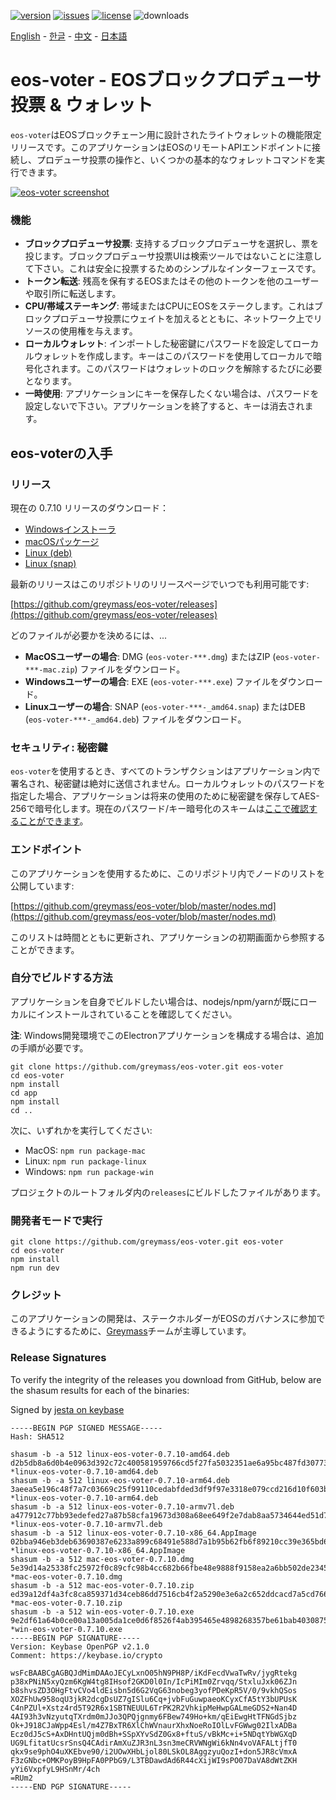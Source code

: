 [![version](https://img.shields.io/github/release/greymass/eos-voter/all.svg)](https://github.com/greymass/eos-voter/releases)
[![issues](https://img.shields.io/github/issues/greymass/eos-voter.svg)](https://github.com/greymass/eos-voter/issues)
[![license](https://img.shields.io/badge/license-MIT-blue.svg)](https://raw.githubusercontent.com/greymass/eos-voter/master/LICENSE)
![downloads](https://img.shields.io/github/downloads/greymass/eos-voter/total.svg)

[English](https://github.com/greymass/eos-voter/blob/master/README.md) - [한글](https://github.com/greymass/eos-voter/blob/master/README.kr.md) - [中文](https://github.com/greymass/eos-voter/blob/master/README.zh.md) - [日本語](https://github.com/greymass/eos-voter/blob/master/README.ja.md)

# eos-voter - EOSブロックプロデューサ投票 & ウォレット

`eos-voter`はEOSブロックチェーン用に設計されたライトウォレットの機能限定リリースです。このアプリケーションはEOSのリモートAPIエンドポイントに接続し、プロデューサ投票の操作と、いくつかの基本的なウォレットコマンドを実行できます。

[![eos-voter screenshot](https://raw.githubusercontent.com/greymass/eos-voter/master/eos-voter.png)](https://raw.githubusercontent.com/greymass/eos-voter/master/eos-voter.png)

### 機能

- **ブロックプロデューサ投票**: 支持するブロックプロデューサを選択し、票を投じます。ブロックプロデューサ投票UIは検索ツールではないことに注意して下さい。これは安全に投票するためのシンプルなインターフェースです。
- **トークン転送**: 残高を保有するEOSまたはその他のトークンを他のユーザーや取引所に転送します。
- **CPU/帯域ステーキング**: 帯域またはCPUにEOSをステークします。これはブロックプロデューサ投票にウェイトを加えるとともに、ネットワーク上でリソースの使用権を与えます。
- **ローカルウォレット**: インポートした秘密鍵にパスワードを設定してローカルウォレットを作成します。キーはこのパスワードを使用してローカルで暗号化されます。このパスワードはウォレットのロックを解除するたびに必要となります。
- **一時使用**: アプリケーションにキーを保存したくない場合は、パスワードを設定しないで下さい。アプリケーションを終了すると、キーは消去されます。

## eos-voterの入手

### リリース

現在の 0.7.10 リリースのダウンロード：

- [Windowsインストーラ](https://github.com/greymass/eos-voter/releases/download/v0.7.10/win-eos-voter-0.7.10.exe)
- [macOSパッケージ](https://github.com/greymass/eos-voter/releases/download/v0.7.10/mac-eos-voter-0.7.10.dmg)
- [Linux (deb)](https://github.com/greymass/eos-voter/releases/download/v0.7.10/linux-eos-voter-0.7.10-amd64.deb)
- [Linux (snap)](https://github.com/greymass/eos-voter/releases/download/v0.7.10/linux-eos-voter-0.7.10-amd64.snap)

最新のリリースはこのリポジトリのリリースページでいつでも利用可能です:

[https://github.com/greymass/eos-voter/releases](https://github.com/greymass/eos-voter/releases)

どのファイルが必要かを決めるには、...

- **MacOSユーザーの場合**: DMG (`eos-voter-***.dmg`) またはZIP (`eos-voter-***-mac.zip`) ファイルをダウンロード。
- **Windowsユーザーの場合**: EXE (`eos-voter-***.exe`) ファイルをダウンロード。
- **Linuxユーザーの場合**: SNAP (`eos-voter-***-_amd64.snap`) またはDEB (`eos-voter-***-_amd64.deb`) ファイルをダウンロード。

### セキュリティ: 秘密鍵

`eos-voter`を使用するとき、すべてのトランザクションはアプリケーション内で署名され、秘密鍵は絶対に送信されません。ローカルウォレットのパスワードを指定した場合、アプリケーションは将来の使用のために秘密鍵を保存してAES-256で暗号化します。現在のパスワード/キー暗号化のスキームは[ここで確認することができます](https://github.com/aaroncox/eos-voter/blob/master/app/shared/actions/wallet.js#L71-L86)。

### エンドポイント

このアプリケーションを使用するために、このリポジトリ内でノードのリストを公開しています:

[https://github.com/greymass/eos-voter/blob/master/nodes.md](https://github.com/greymass/eos-voter/blob/master/nodes.md)

このリストは時間とともに更新され、アプリケーションの初期画面から参照することができます。

### 自分でビルドする方法

アプリケーションを自身でビルドしたい場合は、nodejs/npm/yarnが既にローカルにインストールされていることを確認してください。

**注**: Windows開発環境でこのElectronアプリケーションを構成する場合は、追加の手順が必要です。

```
git clone https://github.com/greymass/eos-voter.git eos-voter
cd eos-voter
npm install
cd app
npm install
cd ..
```

次に、いずれかを実行してください:

- MacOS: `npm run package-mac`
- Linux: `npm run package-linux`
- Windows: `npm run package-win`

プロジェクトのルートフォルダ内の`releases`にビルドしたファイルがあります。

### 開発者モードで実行

```
git clone https://github.com/greymass/eos-voter.git eos-voter
cd eos-voter
npm install
npm run dev
```

### クレジット

このアプリケーションの開発は、ステークホルダーがEOSのガバナンスに参加できるようにするために、[Greymass](https://greymass.com)チームが主導しています。

### Release Signatures

To verify the integrity of the releases you download from GitHub, below are the shasum results for each of the binaries:

Signed by [jesta on keybase](https://keybase.io/jesta)

```
-----BEGIN PGP SIGNED MESSAGE-----
Hash: SHA512

shasum -b -a 512 linux-eos-voter-0.7.10-amd64.deb
d2b5db8a6d0b4e0963d392c72c400581959766cd5f27fa5032351ae6a95bc487fd30773d361226fdc2dd97e1d39433a54eacad72583d1a125d6b46e03e78ba94 *linux-eos-voter-0.7.10-amd64.deb
shasum -b -a 512 linux-eos-voter-0.7.10-arm64.deb
3aeea5e196c48f7a7c03669c25f99110cedabfded3df9f97e3318e079ccd216d10f603beb04f840911ddfaacc663d59a47e3539db4edf8616d6bfe4b4b5e83a3 *linux-eos-voter-0.7.10-arm64.deb
shasum -b -a 512 linux-eos-voter-0.7.10-armv7l.deb
a477912c77bb93edefed27a87b58cfa19673d308a68ee649f2e7dab8aa5734644ed51d758908851f0a71e78739547bcab39565136c4893ed150de47a5fab2d47 *linux-eos-voter-0.7.10-armv7l.deb
shasum -b -a 512 linux-eos-voter-0.7.10-x86_64.AppImage
02bba946eb3deb63690387e6233a899c68491e588d7a1b95b62fb6f89210cc39e365bd6d318890363ade85a14f9ed8873dfff42e2d02e29d0fc6e9dcb6e14225 *linux-eos-voter-0.7.10-x86_64.AppImage
shasum -b -a 512 mac-eos-voter-0.7.10.dmg
5e39d14a25338fc25972f0c89cfc98b4cc682b66fbe48e9888f9158ea2a6bb502de23454d8976014bbc76e26501d7ecfb9ad118e83ae9db75345689a464af7ee *mac-eos-voter-0.7.10.dmg
shasum -b -a 512 mac-eos-voter-0.7.10.zip
ed39a12df4a3fc8ca859371d34ceb86dd7516cb4f2a5290e3e6a2c652ddcacd7a5cd766bbccbea01387d05f46d608f4852c3b784099da063c5cd733f996039fa *mac-eos-voter-0.7.10.zip
shasum -b -a 512 win-eos-voter-0.7.10.exe
9e2df61a64b0ce00a13a005da1ce0d6f8526f4ab395465e4898268357be61bab4030875045c4c2b08ba14144500922a55d84cc92f534a0aabbcac2fd9943c9e8 *win-eos-voter-0.7.10.exe
-----BEGIN PGP SIGNATURE-----
Version: Keybase OpenPGP v2.1.0
Comment: https://keybase.io/crypto

wsFcBAABCgAGBQJdMimDAAoJECyLxnO05hN9PH8P/iKdFecdVwaTwRv/jygRtekg
p38xPNiN5xyQzm6KgW4tg8IHsof2GKD0l0In/IcPiMIm0Zrvqq/StxluJxk06ZJn
b8shvsZD3OHgFtvCVo4ldEisbn5d6G2VqG63nobeg3yofPDeKpR5V/0/9vkhQSos
XOZFhUw958oqU3jkR2dcgDsUZ7gISlu6Cq+jvbFuGuwpaeoKCyxCfA5tY3bUPUsK
C4nPZUl+Xstz4rd5T92R6x1SBTNEUUL6TrPK2R2VhkipMeHwpGALmeGDS2+Nan4D
4AI93h3vNzyutqTXrdm0mJJo3QPQjgnmy6FBew749Ho+km/qEiEwgHtTFNGdSjbz
Ok+J918CJaWpp4Esl/m4Z7BxTR6XlChWVnaurXhxNoeRoIOlLvFGWwg02IlxADBa
Ecz0dJ5cS+AxDHntUQjm0dBh+SSpXYvSdZ0Gx8+ftuS/vBkMc+i+5NDqtYbWGXqD
UG9LfitatUcsrSnsQ4CAdirAmXuZJR3nL3sn3meCRVWNgWi6kNn4voVAFALtjfT0
qkx9se9phO4uXKEbve90/i2UOwXHbLjol80LSkOL8AggzyuQozI+don5JR8cVmxA
F3zGNbc+OMKPoyB9HpFA0PPbG9/L3TBDawdAd6R44cXijWI9sPO07DaVA8dWtZKH
yYi6VxpfyL9HSnMr/4ch
=RUm2
-----END PGP SIGNATURE-----
```
